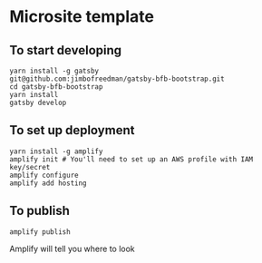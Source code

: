 # Microsite template

## To start developing

```
yarn install -g gatsby
git@github.com:jimbofreedman/gatsby-bfb-bootstrap.git
cd gatsby-bfb-bootstrap
yarn install
gatsby develop
```

## To set up deployment

```
yarn install -g amplify
amplify init # You'll need to set up an AWS profile with IAM key/secret
amplify configure
amplify add hosting
```

## To publish

```
amplify publish
```

Amplify will tell you where to look
